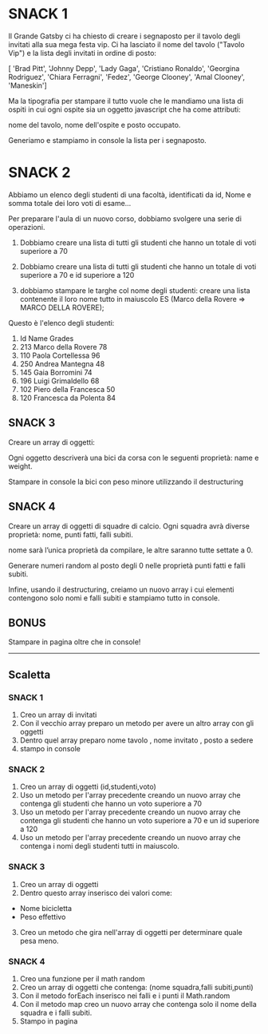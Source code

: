 # SNACK 1

Il Grande Gatsby ci ha chiesto di creare i segnaposto per il tavolo degli
invitati alla sua mega festa vip. Ci ha lasciato il nome del tavolo ("Tavolo
Vip") e la lista degli invitati in ordine di posto:

[ 'Brad Pitt', 'Johnny Depp', 'Lady Gaga', 'Cristiano Ronaldo', 'Georgina
Rodriguez', 'Chiara Ferragni', 'Fedez', 'George Clooney', 'Amal Clooney',
'Maneskin']

Ma la tipografia per stampare il tutto vuole che le mandiamo una lista di ospiti
in cui ogni ospite sia un oggetto javascript che ha come attributi:

nome del tavolo, nome dell'ospite e posto occupato.

Generiamo e stampiamo in console la lista per i segnaposto.

# SNACK 2

Abbiamo un elenco degli studenti di una facoltà, identificati da id, Nome e
somma totale dei loro voti di esame...

Per preparare l'aula di un nuovo corso, dobbiamo svolgere una serie di
operazioni.

1. Dobbiamo creare una lista di tutti gli studenti che hanno un totale di voti
   superiore a 70

2. Dobbiamo creare una lista di tutti gli studenti che hanno un totale di voti
   superiore a 70 e id superiore a 120

3. dobbiamo stampare le targhe col nome degli studenti: creare una lista
   contenente il loro nome tutto in maiuscolo ES (Marco della Rovere => MARCO
   DELLA ROVERE);

Questo è l'elenco degli studenti:

1. Id Name Grades
2. 213 Marco della Rovere 78
3. 110 Paola Cortellessa 96
4. 250 Andrea Mantegna 48
5. 145 Gaia Borromini 74
6. 196 Luigi Grimaldello 68
7. 102 Piero della Francesca 50
8. 120 Francesca da Polenta 84

## SNACK 3

Creare un array di oggetti:

Ogni oggetto descriverà una bici da corsa con le seguenti proprietà: name e
weight.

Stampare in console la bici con peso minore utilizzando il destructuring

## SNACK 4

Creare un array di oggetti di squadre di calcio. Ogni squadra avrà diverse
proprietà: nome, punti fatti, falli subiti.

nome sarà l’unica proprietà da compilare, le altre saranno tutte settate a 0.

Generare numeri random al posto degli 0 nelle proprietà punti fatti e falli
subiti.

Infine, usando il destructuring, creiamo un nuovo array i cui elementi
contengono solo nomi e falli subiti e stampiamo tutto in console.

## BONUS

Stampare in pagina oltre che in console!

<hr>

## Scaletta

### SNACK 1

1. Creo un array di invitati
2. Con il vecchio array preparo un metodo per avere un altro array con gli
   oggetti
3. Dentro quel array preparo nome tavolo , nome invitato , posto a sedere
4. stampo in console

### SNACK 2

1. Creo un array di oggetti (id,studenti,voto)
2. Uso un metodo per l'array precedente creando un nuovo array che contenga gli
   studenti che hanno un voto superiore a 70
3. Uso un metodo per l'array precedente creando un nuovo array che contenga gli
   studenti che hanno un voto superiore a 70 e un id superiore a 120
4. Uso un metodo per l'array precedente creando un nuovo array che contenga i
   nomi degli studenti tutti in maiuscolo.

### SNACK 3

1. Creo un array di oggetti
2. Dentro questo array inserisco dei valori come:

- Nome bicicletta
- Peso effettivo

3. Creo un metodo che gira nell'array di oggetti per determinare quale pesa
   meno.

### SNACK 4

1. Creo una funzione per il math random
2. Creo un array di oggetti che contenga: (nome squadra,falli subiti,punti)
3. Con il metodo forEach inserisco nei falli e i punti il Math.random
4. Con il metodo map creo un nuovo array che contenga solo il nome della squadra
   e i falli subiti.
5. Stampo in pagina
